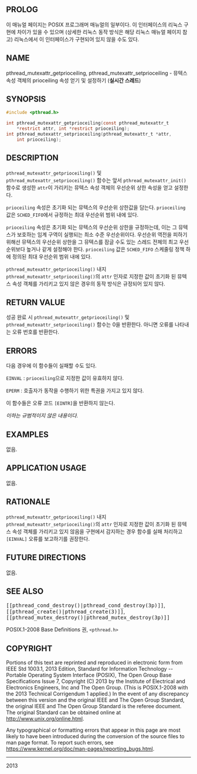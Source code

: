 ## PROLOG

이 매뉴얼 페이지는 POSIX 프로그래머 매뉴얼의 일부이다. 이 인터페이스의 리눅스 구현에 차이가 있을 수 있으며 (상세한 리눅스 동작 방식은 해당 리눅스 매뉴얼 페이지 참고) 리눅스에서 이 인터페이스가 구현되어 있지 않을 수도 있다.

## NAME

pthread_mutexattr_getprioceiling, pthread_mutexattr_setprioceiling - 뮤텍스 속성 객체의 prioceiling 속성 얻기 및 설정하기 (**실시간 스레드**)

## SYNOPSIS

```c
#include <pthread.h>

int pthread_mutexattr_getprioceiling(const pthread_mutexattr_t
    *restrict attr, int *restrict prioceiling);
int pthread_mutexattr_setprioceiling(pthread_mutexattr_t *attr,
    int prioceiling);
```

## DESCRIPTION

`pthread_mutexattr_getprioceiling()` 및 `pthread_mutexattr_setprioceiling()` 함수는 앞서 `pthread_mutexattr_init()` 함수로 생성한 `attr`이 가리키는 뮤텍스 속성 객체의 우선순위 상한 속성을 얻고 설정한다.

`prioceiling` 속성은 초기화 되는 뮤텍스의 우선순위 상한값을 담는다. `prioceiling` 값은 `SCHED_FIFO`에서 규정하는 최대 우선순위 범위 내에 있다.

`prioceiling` 속성은 초기화 되는 뮤텍스의 우선순위 상한을 규정하는데, 이는 그 뮤텍스가 보호하는 임계 구역이 실행되는 최소 수준 우선순위이다. 우선순위 역전을 피하기 위해선 뮤텍스의 우선순위 상한을 그 뮤텍스를 잠글 수도 있는 스레드 전체의 최고 우선순위보다 높거나 같게 설정해야 한다. `prioceiling` 값은 `SCHED_FIFO` 스케줄링 정책 하에 정의된 최대 우선순위 범위 내에 있다.

`pthread_mutexattr_getprioceiling()` 내지 `pthread_mutexattr_setprioceiling()`의 `attr` 인자로 지정한 값이 초기화 된 뮤텍스 속성 객체를 가리키고 있지 않은 경우의 동작 방식은 규정되어 있지 않다.

## RETURN VALUE

성공 완료 시 `pthread_mutexattr_getprioceiling()` 및 `pthread_mutexattr_setprioceiling()` 함수는 0을 반환한다. 아니면 오류를 나타내는 오류 번호를 반환한다.

## ERRORS

다음 경우에 이 함수들이 실패할 수도 있다.

`EINVAL`
:   `prioceiling`으로 지정한 값이 유효하지 않다.

`EPERM`
:   호출자가 동작을 수행하기 위한 특권을 가지고 있지 않다.

이 함수들은 오류 코드 `[EINTR]`을 반환하지 않는다.

*이하는 규범적이지 않은 내용이다.*

## EXAMPLES

없음.

## APPLICATION USAGE

없음.

## RATIONALE

`pthread_mutexattr_getprioceiling()` 내지 `pthread_mutexattr_setprioceiling()`의 `attr` 인자로 지정한 값이 초기화 된 뮤텍스 속성 객체를 가리키고 있지 않음을 구현에서 감지하는 경우 함수를 실패 처리하고 `[EINVAL]` 오류를 보고하기를 권장한다.

## FUTURE DIRECTIONS

없음.

## SEE ALSO

<tt>[[pthread_cond_destroy()|pthread_cond_destroy(3p)]]</tt>, <tt>[[pthread_create()|pthread_create(3)]]</tt>, <tt>[[pthread_mutex_destroy()|pthread_mutex_destroy(3p)]]</tt>

POSIX.1-2008 Base Definitions 권, `<pthread.h>`

## COPYRIGHT

Portions of this text are reprinted and reproduced in electronic form from IEEE Std 1003.1, 2013 Edition, Standard for Information Technology -- Portable Operating System Interface (POSIX), The Open Group Base Specifications Issue 7, Copyright (C) 2013 by the Institute of Electrical and Electronics Engineers, Inc and The Open Group. (This is POSIX.1-2008 with the 2013 Technical Corrigendum 1 applied.) In the event of any discrepancy between this version and the original IEEE and The Open Group Standard, the original IEEE and The Open Group Standard is the referee document. The original Standard can be obtained online at <http://www.unix.org/online.html>.

Any typographical or formatting errors that appear in this page are most likely to have been introduced during the conversion of the source files to man page format. To report such errors, see <https://www.kernel.org/doc/man-pages/reporting_bugs.html>.

----

2013
